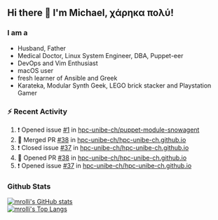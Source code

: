 ## Hi there 👋 I'm Michael, χάρηκα πολύ!

<!--
**mrolli/mrolli** is a ✨ _special_ ✨ repository because its `README.md` (this file) appears on your GitHub profile.

Here are some ideas to get you started:

- 🔭 I’m currently working on ...
- 🌱 I’m currently learning ...
- 👯 I’m looking to collaborate on ...
- 🤔 I’m looking for help with ...
- 💬 Ask me about ...
- 📫 How to reach me: ...
- 😄 Pronouns: ...
- ⚡ Fun fact: ...
-->

### I am a
- Husband, Father
- Medical Doctor, Linux System Engineer, DBA, Puppet-eer
- DevOps and Vim Enthusiast
- macOS user
- fresh learner of Ansible and Greek
- Karateka, Modular Synth Geek, LEGO brick stacker and Playstation Gamer 

### :zap: Recent Activity

<!--START_SECTION:activity-->
1. ❗️ Opened issue [#1](https://github.com/hpc-unibe-ch/puppet-module-snowagent/issues/1) in [hpc-unibe-ch/puppet-module-snowagent](https://github.com/hpc-unibe-ch/puppet-module-snowagent)
2. 🎉 Merged PR [#38](https://github.com/hpc-unibe-ch/hpc-unibe-ch.github.io/pull/38) in [hpc-unibe-ch/hpc-unibe-ch.github.io](https://github.com/hpc-unibe-ch/hpc-unibe-ch.github.io)
3. ❗️ Closed issue [#37](https://github.com/hpc-unibe-ch/hpc-unibe-ch.github.io/issues/37) in [hpc-unibe-ch/hpc-unibe-ch.github.io](https://github.com/hpc-unibe-ch/hpc-unibe-ch.github.io)
4. 💪 Opened PR [#38](https://github.com/hpc-unibe-ch/hpc-unibe-ch.github.io/pull/38) in [hpc-unibe-ch/hpc-unibe-ch.github.io](https://github.com/hpc-unibe-ch/hpc-unibe-ch.github.io)
5. ❗️ Opened issue [#37](https://github.com/hpc-unibe-ch/hpc-unibe-ch.github.io/issues/37) in [hpc-unibe-ch/hpc-unibe-ch.github.io](https://github.com/hpc-unibe-ch/hpc-unibe-ch.github.io)
<!--END_SECTION:activity-->

### Github Stats
[![mrolli's GitHub stats](https://github-readme-stats.vercel.app/api?username=mrolli&count_private=true&show_icons=true&theme=onedark)](https://github.com/anuraghazra/github-readme-stats)  
[![mrolli's Top Langs](https://github-readme-stats.vercel.app/api/top-langs/?username=mrolli&count_private=true&theme=onedark&hide=c%2B%2B,c,html,cmake,makefile&layout=compact)](https://github.com/anuraghazra/github-readme-stats)
